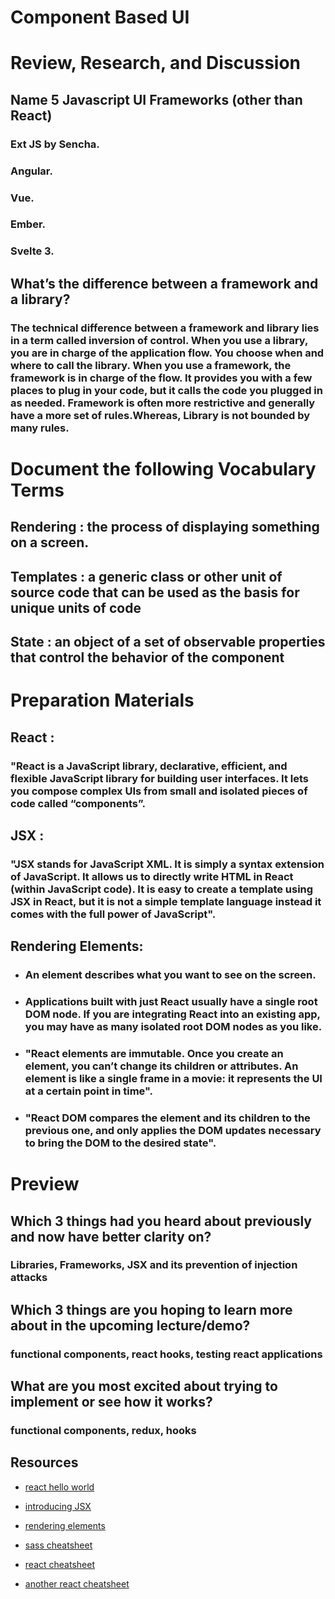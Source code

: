 # Component Based UI

# Review, Research, and Discussion

## Name 5 Javascript UI Frameworks (other than React)

### Ext JS by Sencha.
### Angular.
### Vue.
### Ember.
### Svelte 3.

## What’s the difference between a framework and a library?

### The technical difference between a framework and library lies in a term called inversion of control. When you use a library, you are in charge of the application flow. You choose when and where to call the library. When you use a framework, the framework is in charge of the flow. It provides you with a few places to plug in your code, but it calls the code you plugged in as needed. Framework is often more restrictive and generally have a more set of rules.Whereas, Library is not bounded by many rules.

# Document the following Vocabulary Terms

## Rendering : the process of displaying something on a screen.

## Templates : a generic class or other unit of source code that can be used as the basis for unique units of code

## State : an object of a set of observable properties that control the behavior of the component


# Preparation Materials

## React :

### "React is a JavaScript library, declarative, efficient, and flexible JavaScript library for building user interfaces. It lets you compose complex UIs from small and isolated pieces of code called “components”.

## JSX :

### "JSX stands for JavaScript XML. It is simply a syntax extension of JavaScript. It allows us to directly write HTML in React (within JavaScript code). It is easy to create a template using JSX in React, but it is not a simple template language instead it comes with the full power of JavaScript".

## Rendering Elements:

* ### An element describes what you want to see on the screen.

* ### Applications built with just React usually have a single root DOM node. If you are integrating React into an existing app, you may have as many isolated root DOM nodes as you like.

* ### "React elements are immutable. Once you create an element, you can’t change its children or attributes. An element is like a single frame in a movie: it represents the UI at a certain point in time".

* ### "React DOM compares the element and its children to the previous one, and only applies the DOM updates necessary to bring the DOM to the desired state".

# Preview

## Which 3 things had you heard about previously and now have better clarity on?

### Libraries, Frameworks, JSX and its prevention of injection attacks

## Which 3 things are you hoping to learn more about in the upcoming lecture/demo?

### functional components, react hooks, testing react applications

## What are you most excited about trying to implement or see how it works?

### functional components, redux, hooks

##  Resources

* [react hello world](https://facebook.github.io/react/docs/hello-world.html)

* [introducing JSX](https://facebook.github.io/react/docs/introducing-jsx.html)

* [rendering elements](https://facebook.github.io/react/docs/rendering-elements.html)

* [sass cheatsheet](https://devhints.io/sass)

* [react cheatsheet](https://devhints.io/react)

* [another react cheatsheet](https://reactcheatsheet.com/)